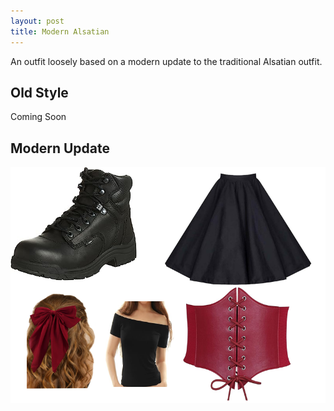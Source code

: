 ```yaml
---
layout: post
title: Modern Alsatian
---
```

An outfit loosely based on a modern update to the traditional Alsatian outfit.

## Old Style
Coming Soon

## Modern Update
![Modern Alsatian](https://github.com/LWFlouisa/PinPalette/blob/main/References/CompleteOutfit.png?raw=true)
